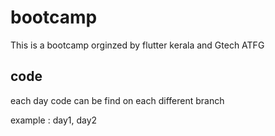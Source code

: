 # bootcamp
This is a bootcamp orginzed by flutter kerala and Gtech ATFG

## code

each day code can be find on each different branch <br/>

example : day1, day2
